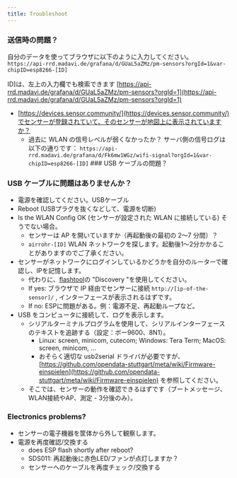 ```yaml
---
title: Troubleshoot
---
```


### 送信時の問題？
自分のデータを使ってブラウザに以下のように入力してください。
`https://api-rrd.madavi.de/grafana/d/GUaL5aZMz/pm-sensors?orgId=1&var-chipID=esp8266-[ID]`

ID]は、左上の入力欄でも検索できます [https://api-rrd.madavi.de/grafana/d/GUaL5aZMz/pm-sensors?orgId=1](https://api-rrd.madavi.de/grafana/d/GUaL5aZMz/pm-sensors?orgId=1)

* [https://devices.sensor.community/](https://devices.sensor.community/)でセンサーが登録されていて、そのセンサーが地図上に表示されていますか？
    * 過去に WLAN の信号レベルが弱くなかったか？
      サーバ側の信号ログは以下の通りです： `https://api-rrd.madavi.de/grafana/d/Fk6mw1WGz/wifi-signal?orgId=1&var-chipID=esp8266-[ID]` ### USB ケーブルの問題？


### USB ケーブルに問題はありませんか？
* 電源を確認してください。USBケーブル
* Reboot (USBプラグを抜くなどして、電源を切断)
* Is the WLAN Config OK (センサーが設定された WLAN に接続している) そうでない場合。
    * センサーは AP を開いていますか（再起動後の最初の 2～7 分間）？
    * `airrohr-[ID]` WLAN ネットワークを探します。起動後1～2分かかることがありますのでご了承ください。
* センサーがネットワークにログインしているかどうかを自分のルーターで確認し、IPを記憶します。
    * 代わりに、[flashtool](https://github.com/opendata-stuttgart/airrohr-firmware-flasher//)の "Discovery "を使用してください。
    * If yes: ブラウザで IP 経由でセンサーに接続 `http://[ip-of-the-sensor]/` , インターフェースが表示されるはずです。
    * If no: ESPに問題がある。例：電源不足、再起動ループなど。
* USB をコンピュータに接続して、ログを表示します。
    * シリアルターミナルプログラムを使用して、シリアルインターフェースのテキストを追跡する（設定：ボー9600、8N1）。
        * Linux: screen, minicom, cutecom; Windows: Tera Term; MacOS: screen, minicom, ...
        * おそらく適切な usb2serial ドライバが必要ですが、[https://github.com/opendata-stuttgart/meta/wiki/Firmware-einspielen](https://github.com/opendata-stuttgart/meta/wiki/Firmware-einspielen) を参照してください。
    * そこでは、センサーの動作を確認できるはずです（ブートメッセージ、WLAN接続やAP、測定 - 3分後のみ）。

### Electronics problems?
* センサーの電子機器を筐体から外して観察します。
* 電源を再度確認/交換する
    * does ESP flash shortly after reboot?
    * SDS011: 再起動後に赤色LED/ファンが点灯しますか？
    * センサーへのケーブルを再度チェック/交換する